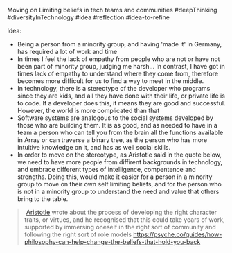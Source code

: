 Moving on Limiting beliefs in tech teams and communities
#deepThinking #diversityInTechnology #idea #reflection 
#idea-to-refine 


Idea:
- Being a person from a minority group, and having 'made it' in Germany, has required a lot of work and time
- In times I feel the lack of empathy from people who are not or have not been part of minority group, judging me harsh... In contrast, I have got in times lack of empathy to understand where they come from, therefore becomes more difficult for us to find a way to meet in the middle.
- In technology, there is a stereotype of the developer who programs since they are kids, and all they have done with their life, or private life is to code. If a developer does this, it means they are good and successful. However, the world is more complicated than that
- Software systems are analogous to the social systems developed by those who are building them. It is as good, and as needed to have in a team a person who can tell you from the brain all the functions available in Array or can traverse a binary tree, as the person who has more intuitive knowledge on it, and has as well social skills.
- In order to move on the stereotype, as Aristotle said in the quote below, we need to have more people from diffirent backgrounds in technology, and embrace different types of intelligence, compentence and strengths. Doing this, would make it easier for a person in a minority group to move on their own self limiting beliefs, and for the person who is not in a minority group to understand the need and value that others bring to the table.


> [Aristotle](https://aeon.co/essays/what-can-aristotle-teach-us-about-the-routes-to-happiness) wrote about the process of developing the right character traits, or virtues, and he recognised that this could take years of work, supported by immersing oneself in the right sort of community and following the right sort of role models
https://psyche.co/guides/how-philosophy-can-help-change-the-beliefs-that-hold-you-back



